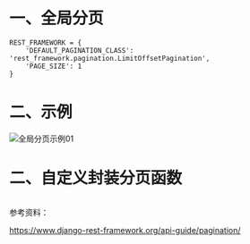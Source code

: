 # 一、全局分页
```
REST_FRAMEWORK = {
    'DEFAULT_PAGINATION_CLASS': 'rest_framework.pagination.LimitOffsetPagination',
    'PAGE_SIZE': 1
}
```

# 二、示例

  ![全局分页示例01](https://github.com/Lancger/study_new/blob/master/images/Pagination01.png)


# 二、自定义封装分页函数
```

```

参考资料：

https://www.django-rest-framework.org/api-guide/pagination/
